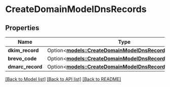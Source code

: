 # CreateDomainModelDnsRecords

## Properties

Name | Type | Description | Notes
------------ | ------------- | ------------- | -------------
**dkim_record** | Option<[**models::CreateDomainModelDnsRecordsDkimRecord**](createDomainModel_dns_records_dkim_record.md)> |  | [optional]
**brevo_code** | Option<[**models::CreateDomainModelDnsRecordsDkimRecord**](createDomainModel_dns_records_dkim_record.md)> |  | [optional]
**dmarc_record** | Option<[**models::CreateDomainModelDnsRecordsDkimRecord**](createDomainModel_dns_records_dkim_record.md)> |  | [optional]

[[Back to Model list]](../README.md#documentation-for-models) [[Back to API list]](../README.md#documentation-for-api-endpoints) [[Back to README]](../README.md)


